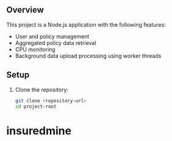 
## Overview
This project is a Node.js application with the following features:
- User and policy management
- Aggregated policy data retrieval
- CPU monitoring
- Background data upload processing using worker threads

## Setup

1. Clone the repository:
   ```sh
   git clone <repository-url>
   cd project-root

# insuredmine